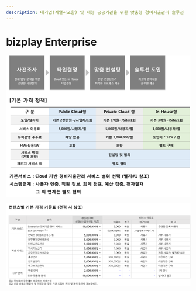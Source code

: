 ```yaml
---
description: 대기업(계열사포함) 및 대형 공공기관을 위한 맞춤형 경비지출관리 솔루션
---
```


# bizplay Enterprise



![](../../.gitbook/assets/undefined%20%288%29.png)

![](../../.gitbook/assets/2.png)

